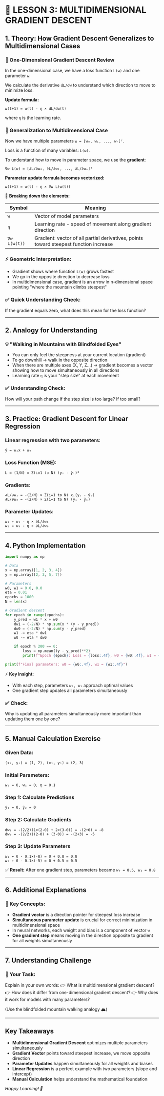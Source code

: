 # 📘 LESSON 3: MULTIDIMENSIONAL GRADIENT DESCENT

## 1. Theory: How Gradient Descent Generalizes to Multidimensional Cases

### 🔹 One-Dimensional Gradient Descent Review

In the one-dimensional case, we have a loss function `L(w)` and one parameter `w`.

We calculate the derivative `dL/dw` to understand which direction to move to minimize loss.

**Update formula:**

```
w(t+1) = w(t) - η × dL/dw(t)
```

where `η` is the learning rate.

### 🔹 Generalization to Multidimensional Case

Now we have multiple parameters `w = [w₀, w₁, ..., wₙ]ᵀ`.

Loss is a function of many variables: `L(w)`.

To understand how to move in parameter space, we use the **gradient**:

```
∇w L(w) = [∂L/∂w₀, ∂L/∂w₁, ..., ∂L/∂wₙ]ᵀ
```

**Parameter update formula becomes vectorized:**

```
w(t+1) = w(t) - η × ∇w L(w(t))
```

📌 **Breaking down the elements:**

| Symbol       | Meaning                                                                               |
| ------------ | ------------------------------------------------------------------------------------- |
| `w`          | Vector of model parameters                                                            |
| `η`          | Learning rate - speed of movement along gradient direction                            |
| `∇w L(w(t))` | Gradient: vector of all partial derivatives, points toward steepest function increase |

### ⚡ Geometric Interpretation:

- Gradient shows where function `L(w)` grows fastest
- We go in the opposite direction to decrease loss
- In multidimensional case, gradient is an arrow in n-dimensional space pointing "where the mountain climbs steepest"

### ✅ Quick Understanding Check:

If the gradient equals zero, what does this mean for the loss function?

---

## 2. Analogy for Understanding

### 💡 "Walking in Mountains with Blindfolded Eyes"

- You can only feel the steepness at your current location (gradient)
- To go downhill → walk in the opposite direction
- When there are multiple axes (X, Y, Z...) → gradient becomes a vector showing how to move simultaneously in all directions
- Learning rate `η` is your "step size" at each movement

### ✅ Understanding Check:

How will your path change if the step size is too large? If too small?

---

## 3. Practice: Gradient Descent for Linear Regression

### Linear regression with two parameters:

```
ŷ = w₁x + w₀
```

### Loss Function (MSE):

```
L = (1/N) × Σ(i=1 to N) (yᵢ - ŷᵢ)²
```

### Gradients:

```
∂L/∂w₁ = -(2/N) × Σ(i=1 to N) xᵢ(yᵢ - ŷᵢ)
∂L/∂w₀ = -(2/N) × Σ(i=1 to N) (yᵢ - ŷᵢ)
```

### Parameter Updates:

```
w₁ ← w₁ - η × ∂L/∂w₁
w₀ ← w₀ - η × ∂L/∂w₀
```

---

## 4. Python Implementation

```python
import numpy as np

# Data
x = np.array([1, 2, 3, 4])
y = np.array([2, 3, 5, 7])

# Parameters
w0, w1 = 0.0, 0.0
eta = 0.01
epochs = 1000
N = len(x)

# Gradient descent
for epoch in range(epochs):
    y_pred = w1 * x + w0
    dw1 = (-2/N) * np.sum(x * (y - y_pred))
    dw0 = (-2/N) * np.sum(y - y_pred)
    w1 -= eta * dw1
    w0 -= eta * dw0

    if epoch % 200 == 0:
        loss = np.mean((y - y_pred)**2)
        print(f"Epoch {epoch}: Loss = {loss:.4f}, w0 = {w0:.4f}, w1 = {w1:.4f}")

print(f"Final parameters: w0 = {w0:.4f}, w1 = {w1:.4f}")
```

⚡ **Key Insight:**

- With each step, parameters `w₀, w₁` approach optimal values
- One gradient step updates all parameters simultaneously

### ✅ Check:

Why is updating all parameters simultaneously more important than updating them one by one?

---

## 5. Manual Calculation Exercise

### Given Data:

```
(x₁, y₁) = (1, 2), (x₂, y₂) = (2, 3)
```

### Initial Parameters:

```
w₀ = 0, w₁ = 0, η = 0.1
```

### Step 1: Calculate Predictions

```
ŷ₁ = 0, ŷ₂ = 0
```

### Step 2: Calculate Gradients

```
dw₁ = -(2/2)(1×(2-0) + 2×(3-0)) = -(2+6) = -8
dw₀ = -(2/2)((2-0) + (3-0)) = -(2+3) = -5
```

### Step 3: Update Parameters

```
w₁ ← 0 - 0.1×(-8) = 0 + 0.8 = 0.8
w₀ ← 0 - 0.1×(-5) = 0 + 0.5 = 0.5
```

✅ **Result:** After one gradient step, parameters became `w₀ = 0.5, w₁ = 0.8`

---

## 6. Additional Explanations

### 🔹 Key Concepts:

- **Gradient vector** is a direction pointer for steepest loss increase
- **Simultaneous parameter update** is crucial for correct minimization in multidimensional space
- In neural networks, each weight and bias is a component of vector `w`
- **One gradient step** means moving in the direction opposite to gradient for all weights simultaneously

---

## 7. Understanding Challenge

### 🎤 Your Task:

Explain in your own words:
👉 What is multidimensional gradient descent?
👉 How does it differ from one-dimensional gradient descent?
👉 Why does it work for models with many parameters?

(Use the blindfolded mountain walking analogy 🏔️)

---

## Key Takeaways

- **Multidimensional Gradient Descent** optimizes multiple parameters simultaneously
- **Gradient Vector** points toward steepest increase, we move opposite direction
- **Parameter Updates** happen simultaneously for all weights and biases
- **Linear Regression** is a perfect example with two parameters (slope and intercept)
- **Manual Calculation** helps understand the mathematical foundation

_Happy Learning! 🚀_
